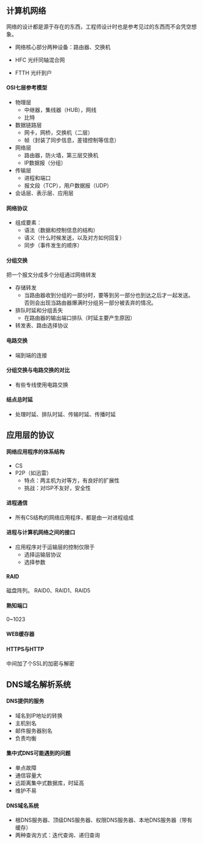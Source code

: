 ## 计算机网络

网络的设计都是源于存在的东西，工程师设计时也是参考见过的东西而不会凭空想象。

- 网络核心部分两种设备：路由器、交换机

- HFC 光纤同轴混合网
- FTTH 光纤到户

#### OSI七层参考模型

- 物理层
  - 中继器，集线器（HUB），网线
  - 比特
- 数据链路层
  - 网卡，网桥，交换机（二层）
  - 帧（封装了同步信息，差错控制等信息）
- 网络层
  - 路由器，防火墙，第三层交换机
  - IP数据报（分组）
- 传输层
  - 进程和端口
  - 报文段（TCP），用户数据报（UDP）
- 会话层、表示层、应用层

#### 网络协议

- 组成要素：
  - 语法（数据和控制信息的结构）
  - 语义（什么时候发送，以及对方如何回复）
  - 同步（事件发生的顺序）

#### 分组交换

把一个报文分成多个分组通过网络转发

- 存储转发
  - 当路由器收到分组的一部分时，要等到另一部分也到达之后才一起发送。否则会出现当路由器爆满时分组另一部分被丢弃的情况。
- 排队时延和分组丢失
  - 在路由器的输出端口排队（时延主要产生原因）
- 转发表、路由选择协议

#### 电路交换

- 端到端的连接

#### 分组交换与电路交换的对比

- 有些专线使用电路交换

#### 结点总时延

- 处理时延、排队时延、传输时延、传播时延

## 应用层的协议

#### 网络应用程序的体系结构

- CS
- P2P（如迅雷）
  - 特点：两主机为对等方，有良好的扩展性
  - 挑战：对ISP不友好，安全性

#### 进程通信

- 所有CS结构的网络应用程序，都是由一对进程组成

#### 进程与计算机网络之间的接口

- 应用程序对于运输层的控制仅限于
  - 选择运输层协议
  - 选择参数

#### RAID

磁盘阵列。
RAID0、RAID1、RAID5

#### 熟知端口

0~1023

#### WEB缓存器

#### HTTPS与HTTP

中间加了个SSL的加密与解密

## DNS域名解析系统

#### DNS提供的服务

- 域名到IP地址的转换
- 主机别名
- 邮件服务器别名
- 负责均衡

#### 集中式DNS可能遇到的问题

- 单点故障
- 通信容量大
- 远距离集中式数据库，时延高
- 维护不易

#### DNS域名系统

- 根DNS服务器、顶级DNS服务器、权限DNS服务器、本地DNS服务器（带有缓存）
- 两种查询方式：迭代查询、递归查询
